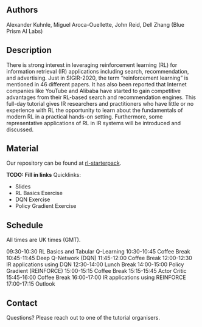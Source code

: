 ## Authors
Alexander Kuhnle, Miguel Aroca-Ouellette, John Reid, Dell Zhang (Blue Prism AI Labs)

## Description

There is strong interest in leveraging reinforcement learning (RL) for information retrieval (IR) applications including search, recommendation, and advertising. Just in SIGIR-2020, the term “reinforcement learning” is mentioned in 46 different papers. It has also been reported that Internet companies like YouTube and Alibaba have started to gain competitive advantages from their RL-based search and recommendation engines. This full-day tutorial gives IR researchers and practitioners who have little or no experience with RL the opportunity to learn about the fundamentals of modern RL in a practical hands-on setting. Furthermore, some representative applications of RL in IR systems will be introduced and discussed.

## Material

Our repository can be found at [rl-starterpack](https://github.com/RL-Starterpack/rl-starterpack/).

__TODO: Fill in links__
Quicklinks:
* Slides
* RL Basics Exercise
* DQN Exercise
* Policy Gradient Exercise

## Schedule
All times are UK times (GMT).

09:30-10:30	RL Basics and Tabular Q-Learning
10:30-10:45	Coffee Break
10:45-11:45	Deep Q-Network (DQN)
11:45-12:00	Coffee Break
12:00-12:30	IR applications using DQN
12:30-14:00	Lunch Break
14:00-15:00	Policy Gradient (REINFORCE)
15:00-15:15	Coffee Break
15:15-15:45	Actor Critic
15:45-16:00	Coffee Break
16:00-17:00	IR applications using REINFORCE
17:00-17:15	Outlook

## Contact

Questions? Please reach out to one of the tutorial organisers.
